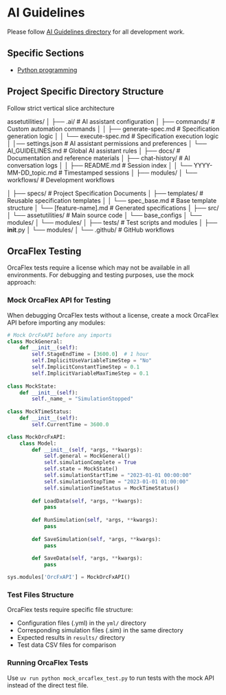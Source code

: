 # AI Guidelines

Please follow [AI Guidelines directory](https://github.com/vamseeachanta/pyproject-starter/tree/master/.ai) 
for all development work.

## Specific Sections
- [Python programming](https://github.com/vamseeachanta/pyproject-starter/blob/master/.ai/code-guidance/AI_ASSISTANT-PYTHON-BASIC.md)


## Project Specific Directory Structure

Follow strict vertical slice architecture

assetutilities/
│
├── .ai/                            # AI assistant configuration
│   ├── commands/                   # Custom automation commands
│   │   ├── generate-spec.md        # Specification generation logic
│   │   └── execute-spec.md         # Specification execution logic
│   │── settings.json              # AI assistant permissions and preferences
│   └── AI_GUIDELINES.md            # Global AI assistant rules │
├── docs/                           # Documentation and reference materials
│   ├── chat-history/              # AI conversation logs
│   │   ├── README.md              # Session index
│   │   └── YYYY-MM-DD_topic.md    # Timestamped sessions
│   ├── modules/
│   └── workflows/                 # Development workflows

│
├── specs/                          # Project Specification Documents
│   ├── templates/                  # Reusable specification templates
│   │   └── spec_base.md           # Base template structure
│   └── [feature-name].md          # Generated specifications
│
├── src/
│   └── assetutilities/              # Main source code
│   └── base_configs
│       └── modules/
│   └── modules/
│
├── tests/                          # Test scripts and modules
│   ├── __init__.py
│   └── modules/
│
└── .github/                        # GitHub workflows

## OrcaFlex Testing

OrcaFlex tests require a license which may not be available in all environments. For debugging and testing purposes, use the mock approach:

### Mock OrcaFlex API for Testing

When debugging OrcaFlex tests without a license, create a mock OrcaFlex API before importing any modules:

```python
# Mock OrcFxAPI before any imports
class MockGeneral:
    def __init__(self):
        self.StageEndTime = [3600.0]  # 1 hour
        self.ImplicitUseVariableTimeStep = "No"
        self.ImplicitConstantTimeStep = 0.1
        self.ImplicitVariableMaxTimeStep = 0.1
        
class MockState:
    def __init__(self):
        self._name_ = "SimulationStopped"
        
class MockTimeStatus:
    def __init__(self):
        self.CurrentTime = 3600.0

class MockOrcFxAPI:
    class Model:
        def __init__(self, *args, **kwargs):
            self.general = MockGeneral()
            self.simulationComplete = True
            self.state = MockState()
            self.simulationStartTime = "2023-01-01 00:00:00"
            self.simulationStopTime = "2023-01-01 01:00:00"
            self.simulationTimeStatus = MockTimeStatus()
            
        def LoadData(self, *args, **kwargs):
            pass
            
        def RunSimulation(self, *args, **kwargs):
            pass
            
        def SaveSimulation(self, *args, **kwargs):
            pass
            
        def SaveData(self, *args, **kwargs):
            pass

sys.modules['OrcFxAPI'] = MockOrcFxAPI()
```

### Test Files Structure

OrcaFlex tests require specific file structure:
- Configuration files (.yml) in the `yml/` directory
- Corresponding simulation files (.sim) in the same directory
- Expected results in `results/` directory
- Test data CSV files for comparison

### Running OrcaFlex Tests

Use `uv run python mock_orcaflex_test.py` to run tests with the mock API instead of the direct test file.
